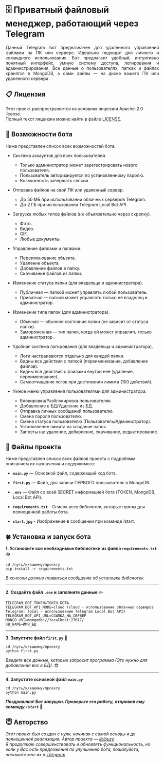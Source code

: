 🗄 Приватный файловый менеджер, работающий через Telegram
=========================


<div align="justify">
  Данный Telegram бот предназначен для удаленного управления файлами на ПК или сервере. Идеально подходит для личного и командного использования. Бот предлагает удобный, интуитивно понятный интерфейс, умную систему доступа, логирования и администрирования. Все данные о пользователях, папках и файлах хранятся в MongoDB, а сами файлы — на диске вашего ПК или удаленного сервера.
</div>

## 📋 Лицензия
Этот проект распространяется на условиях лицензии Apache-2.0 license.  
Полный текст лицензии можно найти в файле [LICENSE](./LICENSE).

## 💪 Возможности бота
Ниже представлен список всех возможностей бота:

* Система аккаунтов для всех пользователей.
  * Только администратор может зарегестрировать нового пользователя.
  * Пользователь авторизируется по установленному паролю.
  * Возможность завершать сессии.

* Отправка файлов на свой ПК или удаленный сервер.
  * До 50 МБ при использовании облачных серверов Telegram.
  * До 2 ГБ при использовании Telegram Local Bot API.

* Загрузка любых типов файлов (не объяязательно через скрепку).
  * Фото.
  * Видео.
  * GIF.
  * Любые документы.

* Управление файлами и папками.  
  * Переименование объекта.
  * Удаление объекта.
  * Добавление файлов в папку.
  * Скачивание файлов из папки.

* Изменение статуса папки (для владельца и администратора).
  * Публичная — папкой может управлять любой пользователь.
  * Приватная — папкой может управлять только её владелец и администратор.

* Изменение типа папок (для администратора).
  * Обычная — обычное состояние папки (не зависит от статуса папки).
  * Замороженная — тип папки, когда ей может управлять только администратор.

* Удобная система логирования (для владельца и администратора).
  * Логи настраиваются отдельно для каждой папки.
  * Видны все действия с папкой (переименование, добавление файлов).
  * Видны все действия с файлами внутри неё (удаление, переименование).
  * Самоотчищение логов при достижении лимита (100 действий).

* Умное меню управления пользователями для администратора:
  * Блокировка/Разблокировка пользователяя.
  * Добавление в БД/Удаление из БД.
  * Отправка личных сообщений пользователю.
  * Смена пароля пользователю.
  * Смена статуса пользователю (Пользователь/Администратор).
  * Установление лимита на создание папок.
  * Запреты на: удаление, добавление, скачивание, редактирование.

## 📁 Файлы проекта
Ниже представлен список всех файлов проекта с подробным описанием их назначения и содержимого:

* **`main.py`** — Основной файл, содержащий код бота.  
  
* **`first.py`** — Файл, для записи ПЕРВОГО пользователя в MongoDB.   
  
* **`.env`** — Файл со всей SECRET информацией бота (TOKEN, MongoDB, Local Bot API).  
  
* **`requirements.txt`** - Список всех библиотек, которые нужны для полноценной работы бота.

* **`start.jpg`** - Изображение в сообщении при команде /start.

## 🍀 Установка и запуск бота

**1. Установите все необходимые библиотеки из файла `requirements.txt`** 📥
```
cd /путь/к/вашему/проекту
pip install -r requirements.txt
```
  
*В консоли должно появиться сообщение об установке библиотек.*
<hr>

**2. Создайте файл `.env` и заполните данные** ✏️
  
```
TELEGRAM_BOT_TOKEN=ТОКЕН_БОТА
TELEGRAM_BOT_API_MODE=cloud (cloud - использование облачных серверов Telegram; local - использование Telegram Local Bot API)
TELEGRAM_BOT_API_URL=ССЫЛКА_НА_СЕРВЕР
MONGO_URI=mongodb://localhost:27017/
DB_NAME=ИМЯ_БД
```

<hr>

**3. Запустите файл `first.py`** 🤛
  
```
cd /путь/к/вашему/проекту
python first.py
```
  
*Введите все данные, которые запросит программа (Это нужно для добавления вас в БД).* 😎
<hr>

**4. Запустите основной файл `main.py`**
  
```
cd /путь/к/вашему/проекту
python main.py
```
  
***Поздравляю! Бот запущен. Проверьте его работу, отправив ему команду `/start`*** 🏁

## 😇 Авторство

*Этот проект был создан с нуля, начиная с самой основы и до полноценной реализации. Автор проекта — [@ibuzy](https://t.me/ibuzy)*  
*Я продолжаю совершенствовать и обновлять функциональность, но если у Вас есть предложения по улучшению бота, пожалуйста, напишите мне их в [Telegram](https://t.me/ibuzy)*
